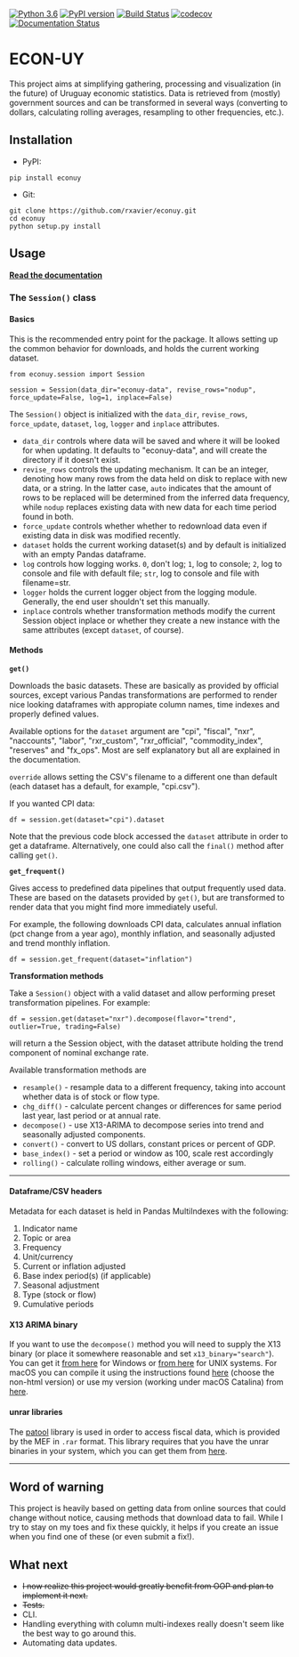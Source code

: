 [![Python 3.6](https://img.shields.io/badge/python-=>3.6-blue.svg)](https://www.python.org/downloads/release/python-360/)
[![PyPI version](https://badge.fury.io/py/econuy.svg)](https://badge.fury.io/py/econuy)
[![Build Status](https://travis-ci.org/rxavier/econuy.svg?branch=master)](https://travis-ci.org/rxavier/econuy)
[![codecov](https://codecov.io/gh/rxavier/econuy/branch/master/graph/badge.svg)](https://codecov.io/gh/rxavier/econuy)
[![Documentation Status](https://readthedocs.org/projects/econuy/badge/?version=latest)](https://econuy.readthedocs.io/en/latest/?badge=latest)

# ECON-UY

This project aims at simplifying gathering, processing and visualization (in the future) of Uruguay economic statistics. Data is retrieved from (mostly) government sources and can be transformed in several ways (converting to dollars, calculating rolling averages, resampling to other frequencies, etc.).

## Installation

* PyPI:

```
pip install econuy
```

* Git:

```
git clone https://github.com/rxavier/econuy.git
cd econuy
python setup.py install
```

## Usage

**[Read the documentation](https://econuy.readthedocs.io/)**

### The `Session()` class

#### Basics

This is the recommended entry point for the package. It allows setting up the common behavior for downloads, and holds the current working dataset.

```
from econuy.session import Session

session = Session(data_dir="econuy-data", revise_rows="nodup", force_update=False, log=1, inplace=False)
```

The `Session()` object is initialized with the `data_dir`, `revise_rows`,  `force_update`, `dataset`, `log`, `logger` and `inplace` attributes.

* `data_dir` controls where data will be saved and where it will be looked for when updating. It defaults to "econuy-data", and will create the directory if it doesn't exist.
* `revise_rows` controls the updating mechanism. It can be an integer, denoting how many rows from the data held on disk to replace with new data, or a string. In the latter case, `auto` indicates that the amount of rows to be replaced will be determined from the inferred data frequency, while `nodup` replaces existing data with new data for each time period found in both.
* `force_update` controls whether whether to redownload data even if existing data in disk was modified recently.
* `dataset` holds the current working dataset(s) and by default is initialized with an empty Pandas dataframe.
* `log` controls how logging works. `0`, don't log; `1`, log to console; `2`, log to console and file with default file; ``str``, log to console and file with filename=str.
* `logger` holds the current logger object from the logging module. Generally, the end user shouldn't set this manually.
* `inplace` controls whether transformation methods modify the current Session object inplace or whether they create a new instance with the same attributes (except `dataset`, of course).

#### Methods

**`get()`** 

Downloads the basic datasets. These are basically as provided by official sources, except various Pandas transformations are performed to render nice looking dataframes with appropiate column names, time indexes and properly defined values.

Available options for the `dataset` argument are "cpi", "fiscal", "nxr", "naccounts", "labor", "rxr_custom", "rxr_official", "commodity_index", "reserves" and "fx_ops". Most are self explanatory but all are explained in the documentation.

`override` allows setting the CSV's filename to a different one than default (each dataset has a default, for example, "cpi.csv"). 

If you wanted CPI data:
```
df = session.get(dataset="cpi").dataset
```
Note that the previous code block accessed the `dataset` attribute in order to get a dataframe. Alternatively, one could also call the `final()` method after calling `get()`.

**`get_frequent()`**

Gives access to predefined data pipelines that output frequently used data. These are based on the datasets provided by `get()`, but are transformed to render data that you might find more immediately useful.

For example, the following downloads CPI data, calculates annual inflation (pct change from a year ago), monthly inflation, and seasonally adjusted and trend monthly inflation.
```
df = session.get_frequent(dataset="inflation")
```

**Transformation methods**

Take a `Session()` object with a valid dataset and allow performing preset transformation pipelines. For example:
```
df = session.get(dataset="nxr").decompose(flavor="trend", outlier=True, trading=False)
```
will return a the Session object, with the dataset attribute holding the trend component of nominal exchange rate.

Available transformation methods are 
* `resample()` - resample data to a different frequency, taking into account whether data is of stock or flow type.
* `chg_diff()` - calculate percent changes or differences for same period last year, last period or at annual rate.
* `decompose()` - use X13-ARIMA to decompose series into trend and seasonally adjusted components.
* `convert()` - convert to US dollars, constant prices or percent of GDP.
* `base_index()` - set a period or window as 100, scale rest accordingly
* `rolling()` - calculate rolling windows, either average or sum.

----
#### Dataframe/CSV headers

Metadata for each dataset is held in Pandas MultiIndexes with the following:

1) Indicator name
2) Topic or area
3) Frequency
4) Unit/currency
5) Current or inflation adjusted
6) Base index period(s) (if applicable)
7) Seasonal adjustment
8) Type (stock or flow)
9) Cumulative periods

#### X13 ARIMA binary

If you want to use the `decompose()` method  you will need to supply the X13 binary (or place it somewhere reasonable and set `x13_binary="search"`). You can get it [from here](https://www.census.gov/srd/www/x13as/x13down_pc.html) for Windows or [from here](https://www.census.gov/srd/www/x13as/x13down_unix.html) for UNIX systems. For macOS you can compile it using the instructions found [here](https://github.com/christophsax/seasonal/wiki/Compiling-X-13ARIMA-SEATS-from-Source-for-OS-X) (choose the non-html version) or use my version (working under macOS Catalina) from [here](https://drive.google.com/open?id=1HxFoi57TWaBMV90NoOAbM8hWdZS9uoz_).

#### unrar libraries

The [patool](https://github.com/wummel/patool) library is used in order to access fiscal data, which is provided by the MEF in `.rar` format. This library requires that you have the unrar binaries in your system, which you can get them from [here](https://www.rarlab.com/rar_add.htm).

----
## Word of warning

This project is heavily based on getting data from online sources that could change without notice, causing methods that download data to fail. While I try to stay on my toes and fix these quickly, it helps if you create an issue when you find one of these (or even submit a fix!).

## What next

* ~~I now realize this project would greatly benefit from OOP and plan to implement it next.~~
* ~~Tests.~~
* CLI.
* Handling everything with column multi-indexes really doesn't seem like the best way to go around this.
* Automating data updates.
